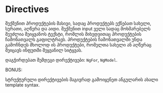 # Directives

შექმენით პროდუქტების მასივი, სადაც პროდუქტებს ექნებათ სახელი, სურათი, აღწერა და აიდი.
შექმენით input ველი სადაც მოხმარებელს შეუძლია შეიყვანოს ტექსტი, რომლის მიხედვითაც პროდუქტების ჩამონათვალს გაფილტრავს.
პროდუქტების ჩამონათვალში უნდა გამოჩნდეს მხოლოდ ის პროდუქტები, რომელთა სახელი ან აღწერაც შეიცავს ინფუთში შეყვანილ სიტყვას.

დაგჭირდებათ შემდეგი დირექტივები: `NgFor`, `NgModel`.

BONUS:

სტრუქტურული დირექტივების მაგივრად გამოიყენეთ ანგულარის ახალი template syntax.
